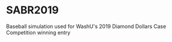 # SABR2019
Baseball simulation used for WashU's 2019 Diamond Dollars Case Competition winning entry
